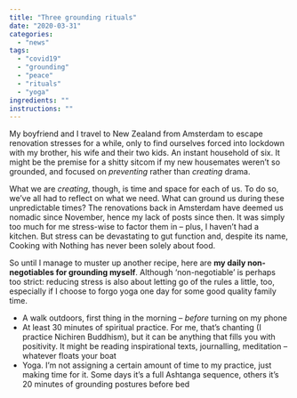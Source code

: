 ```yaml
---
title: "Three grounding rituals"
date: "2020-03-31"
categories: 
  - "news"
tags: 
  - "covid19"
  - "grounding"
  - "peace"
  - "rituals"
  - "yoga"
ingredients: ""
instructions: ""
---
```


My boyfriend and I travel to New Zealand from Amsterdam to escape renovation stresses for a while, only to find ourselves forced into lockdown with my brother, his wife and their two kids. An instant household of six. It might be the premise for a shitty sitcom if my new housemates weren’t so grounded, and focused on _preventing_ rather than _creating_ drama.

What we are _creating_, though, is time and space for each of us. To do so, we’ve all had to reflect on what we need. What can ground us during these unpredictable times? The renovations back in Amsterdam have deemed us nomadic since November, hence my lack of posts since then. It was simply too much for me stress-wise to factor them in – plus, I haven’t had a kitchen. But stress can be devastating to gut function and, despite its name, Cooking with Nothing has never been solely about food.

So until I manage to muster up another recipe, here are **my daily non-negotiables for grounding myself**. Although ‘non-negotiable’ is perhaps too strict: reducing stress is also about letting go of the rules a little, too, especially if I choose to forgo yoga one day for some good quality family time.

- A walk outdoors, first thing in the morning – _before_ turning on my phone
- At least 30 minutes of spiritual practice. For me, that’s chanting (I practice Nichiren Buddhism), but it can be anything that fills you with positivity. It might be reading inspirational texts, journalling, meditation – whatever floats your boat
- Yoga. I’m not assigning a certain amount of time to my practice, just making time for it. Some days it’s a full Ashtanga sequence, others it’s 20 minutes of grounding postures before bed
